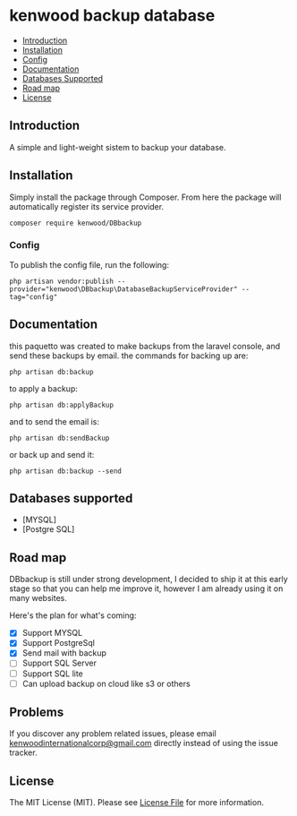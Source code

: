 # kenwood backup database

- [Introduction](#introduction)
- [Installation](#installation)
- [Config](#config)
- [Documentation](#documentation)
- [Databases Supported](#databases-supportes)
- [Road map](#road-map)
- [License](#license)

## Introduction
A simple and light-weight sistem to backup your database.

## Installation
Simply install the package through Composer. From here the package will automatically register its service provider.

```
composer require kenwood/DBbackup
```

### Config
To publish the config file, run the following:

```
php artisan vendor:publish --provider="kenwood\DBbackup\DatabaseBackupServiceProvider" --tag="config"
```

## Documentation
this paquetto was created to make backups from the laravel console, and send these backups by email.
the commands for backing up are:
```
php artisan db:backup
```
to apply a backup:
```
php artisan db:applyBackup
```
and to send the email is:
```
php artisan db:sendBackup
```
or back up and send it:
```
php artisan db:backup --send
```

## Databases supported
- [MYSQL]
- [Postgre SQL]

## Road map

DBbackup is still under strong development, I decided to ship it at this early stage so that you can help me improve it, however I am already using it on many websites.

Here's the plan for what's coming:

- [x] Support MYSQL
- [x] Support PostgreSql
- [x] Send mail with backup
- [ ] Support SQL Server
- [ ] Support SQL lite
- [ ] Can upload backup on cloud like s3 or others

## Problems
If you discover any problem related issues, please email kenwoodinternationalcorp@gmail.com directly instead of using the issue tracker.

## License
The MIT License (MIT). Please see [License File](LICENSE.md) for more information.
